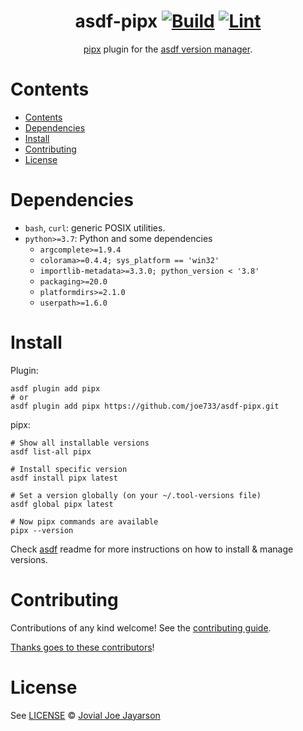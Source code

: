 <div align="center">

# asdf-pipx [![Build](https://github.com/joe733/asdf-pipx/actions/workflows/build.yml/badge.svg)](https://github.com/joe733/asdf-pipx/actions/workflows/build.yml) [![Lint](https://github.com/joe733/asdf-pipx/actions/workflows/lint.yml/badge.svg)](https://github.com/joe733/asdf-pipx/actions/workflows/lint.yml)

[pipx](https://pypa.github.io/pipx/) plugin for the [asdf version manager](https://asdf-vm.com).

</div>

# Contents

- [Contents](#contents)
- [Dependencies](#dependencies)
- [Install](#install)
- [Contributing](#contributing)
- [License](#license)

# Dependencies

- `bash`, `curl`: generic POSIX utilities.
- `python>=3.7`: Python and some dependencies
  - `argcomplete>=1.9.4`
  - `colorama>=0.4.4; sys_platform == 'win32'`
  - `importlib-metadata>=3.3.0; python_version < '3.8'`
  - `packaging>=20.0`
  - `platformdirs>=2.1.0`
  - `userpath>=1.6.0`

# Install

Plugin:

```shell
asdf plugin add pipx
# or
asdf plugin add pipx https://github.com/joe733/asdf-pipx.git
```

pipx:

```shell
# Show all installable versions
asdf list-all pipx

# Install specific version
asdf install pipx latest

# Set a version globally (on your ~/.tool-versions file)
asdf global pipx latest

# Now pipx commands are available
pipx --version
```

Check [asdf](https://github.com/asdf-vm/asdf) readme for more instructions on how to
install & manage versions.

# Contributing

Contributions of any kind welcome! See the [contributing guide](contributing.md).

[Thanks goes to these contributors](https://github.com/joe733/asdf-pipx/graphs/contributors)!

# License

See [LICENSE](LICENSE) © [Jovial Joe Jayarson](https://github.com/joe733/)
